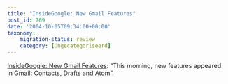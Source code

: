 ```yaml
---
title: "InsideGoogle: New Gmail Features"
post_id: 769
date: '2004-10-05T09:34:00+00:00'
taxonomy:
    migration-status: review
    category: [Ongecategoriseerd]
---
```

[InsideGoogle: New Gmail Features](https://web.archive.org/web/20050207110754/http://insidegoogle.blogspot.com/2004/10/new-gmail-features.html): “This morning, new features appeared in Gmail: Contacts, Drafts and Atom”.